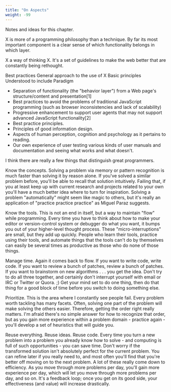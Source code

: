 ```yaml
---
title: "On Aspects"
weight: -99
---
```


Notes and ideas for this chapter.

X is more of a programming philosophy than a technique. By far its most important component is a clear sense of which functionality belongs in which layer.

X a way of thinking X. It's a set of guidelines to make the web better that are constantly being rethought.

Best practices
General approach to the use of X
Basic principles
Understood to include
Paradigm

- Separation of functionality (the "behavior layer") from a Web page's structure/content and presentation[1]
- Best practices to avoid the problems of traditional JavaScript programming (such as browser inconsistencies and lack of scalability)
- Progressive enhancement to support user agents that may not support advanced JavaScript functionality[2]
- Best practice principles.
- Principles of good information design.
- Aspects of human perception, cognition and psychology as it pertains to reading.
- Our own experience of user testing various kinds of user manuals and documentation and seeing what works and what doesn't.

I think there are really a few things that distinguish great programmers.

Know the concepts. Solving a problem via memory or pattern recognition is much faster than solving it by reason alone. If you've solved a similar problem before, you'll be able to recall that solution intuitively. Failing that, if you at least keep up with current research and projects related to your own you'll have a much better idea where to turn for inspiration. Solving a problem "automatically" might seem like magic to others, but it's really an application of "practice practice practice" as Miguel Paraz suggests.

Know the tools. This is not an end in itself, but a way to maintain "flow" while programming. Every time you have to think about how to make your editor or version-control system or debugger do what you want, it bumps you out of your higher-level thought process. These "micro-interruptions" are small, but they add up quickly. People who learn their tools, practice using their tools, and automate things that the tools can't do by themselves can easily be several times as productive as those who do none of those things.

Manage time. Again it comes back to flow. If you want to write code, write code. If you want to review a bunch of patches, review a bunch of patches. If you want to brainstorm on new algorithms . . . you get the idea. Don't try to do all three together, and certainly don't interrupt yourself with email or IRC or Twitter or Quora. ;) Get your mind set to do one thing, then do that thing for a good block of time before you switch to doing something else.

Prioritize. This is the area where I constantly see people fail. Every problem worth tackling has many facets. Often, solving one part of the problem will make solving the others easier. Therefore, getting the order right really matters. I'm afraid there's no simple answer for how to recognize that order, but as you gain more experience within a problem domain - practice again - you'll develop a set of heuristics that will guide you.

Reuse everything. Reuse ideas. Reuse code. Every time you turn a new problem into a problem you already know how to solve - and computing is full of such opportunities - you can save time. Don't worry if the transformed solution isn't absolutely perfect for the current problem. You can refine later if you really need to, and most often you'll find that you're better off moving on to the next problem.
A lot of these really come down to efficiency. As you move through more problems per day, you'll gain more experience per day, which will let you move through more problems per day, and so on. It's a feedback loop; once you get on its good side, your effectiveness (and value) will increase drastically.
